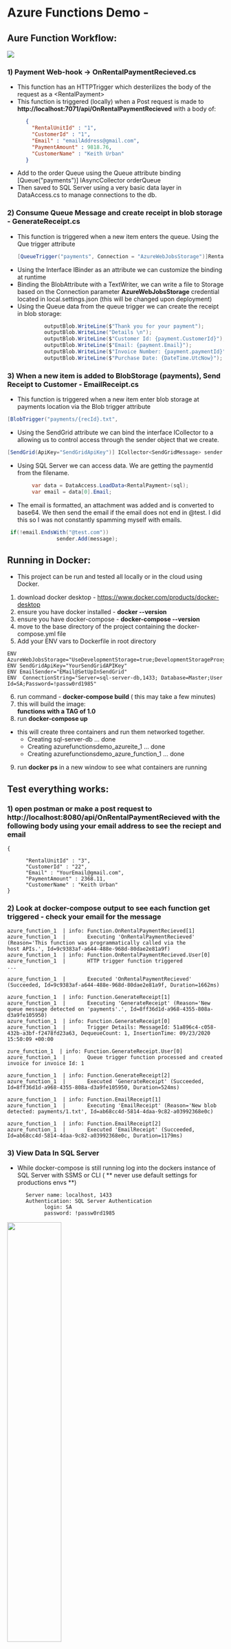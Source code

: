 # Azure Functions Demo - 
## Aure Function Workflow: 
![](https://krevaas.com/flow.png)

### 1) Payment Web-hook -> OnRentalPaymentRecieved.cs
* This function has an HTTPTrigger which desterilizes the body of the request as a \<RentalPayment\> 
* This function is triggered (locally) when a Post request is made to **http://localhost:7071/api/OnRentalPaymentRecieved** with a body of:
```json
      {
        "RentalUnitId" : "1",
        "CustomerId" : "1",
        "Email" : "emailAddress@gmail.com",
        "PaymentAmount" : 9818.76,
        "CustomerName" : "Keith Urban"
      }
 ```
* Add to the order Queue using the Queue attribute binding [Queue("payments")] IAsyncCollector<RentalPayment> orderQueue
* Then saved to SQL Server using a very basic data layer in DataAccess.cs to manage connections to the db. 
      
### 2) Consume Queue Message and create receipt in blob storage - GenerateReceipt.cs
* This function is triggered when a new item enters the queue. Using the Que trigger attribute
     ```C#
     [QueueTrigger("payments", Connection = "AzureWebJobsStorage")]RentalPayment payment
    ```
* Using the Interface IBinder as an attribute we can customize the binding at runtime 
* Binding the BlobAttribute with a TextWriter, we can write a file to Storage based on the Connection parameter **AzureWebJobsStorage** credential located in local.settings.json (this will be changed upon deployment) 
* Using the Queue data from the queue trigger we can create the receipt in blob storage:
``` C#
            outputBlob.WriteLine($"Thank you for your payment");
            outputBlob.WriteLine("Details \n");
            outputBlob.WriteLine($"Customer Id: {payment.CustomerId}");
            outputBlob.WriteLine($"Email: {payment.Email}");
            outputBlob.WriteLine($"Invoice Number: {payment.paymentId}");
            outputBlob.WriteLine($"Purchase Date: {DateTime.UtcNow}");
```
### 3) When a new item is added to BlobStorage (payments), Send Receipt to Customer - EmailReceipt.cs
* This function is triggered when a new item enter blob storage at payments location via the Blob trigger attribute
``` c#
[BlobTrigger("payments/{recId}.txt",
```
* Using the SendGrid attribute we can bind the interface ICollector to a <SendGridMessage> allowing us to control access through the sender object that we create.  
``` c#
[SendGrid(ApiKey="SendGridApiKey")] ICollector<SendGridMessage> sender
```
* Using SQL Server we can access data.  We are getting the paymentId from the filename.  
``` c#
        var data = DataAccess.LoadData<RentalPayment>(sql);
        var email = data[0].Email;
```
*  The email is formatted, an attachment was added and is converted to base64.  We then send the email if the email does not end in @test.  I did this so I was not constantly spamming myself with emails.  
``` C#
 if(!email.EndsWith("@test.com"))
                sender.Add(message);
```

## Running in Docker:

* This project can be run and tested all locally or in the cloud using Docker.  
1) download docker desktop - https://www.docker.com/products/docker-desktop
2) ensure you have docker installed - **docker --version**
3) ensure you have docker-compose - **docker-compose --version** 
4) move to the base directory of the project containing the docker-compose.yml file
5) Add your ENV vars to Dockerfile in root directory
```
ENV AzureWebJobsStorage="UseDevelopmentStorage=true;DevelopmentStorageProxyUri=http://azureite"
ENV SendGridApiKey="YourSendGridAPIKey"
ENV EmailSender="EMail@SetUpInSendGrid"
ENV  ConnectionString="Server=sql-server-db,1433; Database=Master;User Id=SA;Password=!passw0rd1985"
```
6) run command - **docker-compose build** ( this may take a few minutes)
7) this will build the image:  
      **functions with a TAG of 1.0**
8) run **docker-compose up** 
  - this will create three containers and run them networked together. 
    - Creating sql-server-db ... done
    - Creating azurefunctionsdemo_azureite_1 ... done
    - Creating azurefunctionsdemo_azure_function_1 ... done
  
9) run **docker ps** in a new window to see what containers are running 

## Test everything works:
### 1) open postman or make a post request to **http://localhost:8080/api/OnRentalPaymentRecieved** with the following body using your email address to see the reciept and email
  ```
{
       
        "RentalUnitId" : "3",
        "CustomerId" : "22",
        "Email" : "YourEmail@gmail.com",
        "PaymentAmount" : 2368.11,
        "CustomerName" : "Keith Urban"
}
  ```
  
### 2) Look at docker-compose output to see each function get triggered - check your email for the message 
```
azure_function_1  | info: Function.OnRentalPaymentRecieved[1]
azure_function_1  |       Executing 'OnRentalPaymentRecieved' (Reason='This function was programmatically called via the 
host APIs.', Id=9c9383af-a644-488e-968d-80dae2e81a9f)
azure_function_1  | info: Function.OnRentalPaymentRecieved.User[0]
azure_function_1  |       HTTP trigger function triggered
...

azure_function_1  |       Executed 'OnRentalPaymentRecieved' (Succeeded, Id=9c9383af-a644-488e-968d-80dae2e81a9f, Duration=1662ms)
```

```
azure_function_1  | info: Function.GenerateReceipt[1]
azure_function_1  |       Executing 'GenerateReceipt' (Reason='New queue message detected on 'payments'.', Id=8ff36d1d-a968-4355-808a-d3a9fe105950)
azure_function_1  | info: Function.GenerateReceipt[0]
azure_function_1  |       Trigger Details: MessageId: 51a896c4-c058-432b-a3bf-f2478fd23a63, DequeueCount: 1, InsertionTime: 09/23/2020 15:50:09 +00:00

zure_function_1  | info: Function.GenerateReceipt.User[0]
azure_function_1  |       Queue trigger function processed and created invoice for invoice Id: 1

azure_function_1  | info: Function.GenerateReceipt[2]
azure_function_1  |       Executed 'GenerateReceipt' (Succeeded, Id=8ff36d1d-a968-4355-808a-d3a9fe105950, Duration=524ms)
```

```
azure_function_1  | info: Function.EmailReceipt[1]
azure_function_1  |       Executing 'EmailReceipt' (Reason='New blob detected: payments/1.txt', Id=ab68cc4d-5814-4daa-9c82-a03992368e0c)

azure_function_1  | info: Function.EmailReceipt[2]
azure_function_1  |       Executed 'EmailReceipt' (Succeeded, Id=ab68cc4d-5814-4daa-9c82-a03992368e0c, Duration=1179ms) 

```
### 3) View Data In SQL Server
* While docker-compose is still running log into the dockers instance of SQL Server with SSMS or CLI ( ** never use default settings for productions envs **) 
```
      Server name: localhost, 1433
      Authentication: SQL Server Authentication
            login: SA
            password: !passw0rd1985
```
<img src = "https://krevaas.com/SQLConnection.PNG" width="50%">

* See the data that was saved in the **master** db under the Payments table

<img src = "https://krevaas.com/Data.PNG" width="50%">



